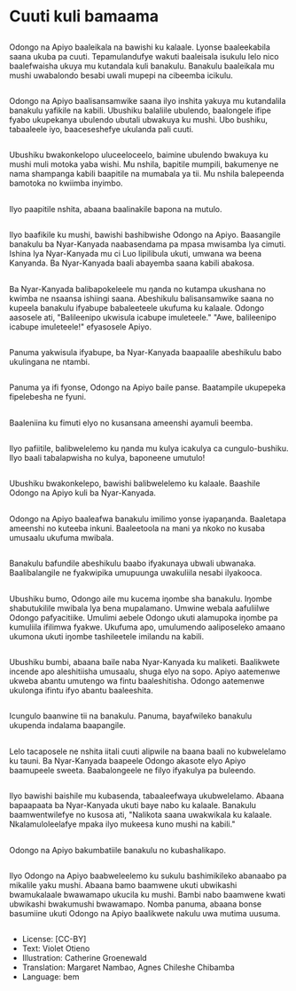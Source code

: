 # Cuuti kuli bamaama

##
Odongo na Apiyo baaleikala na bawishi ku kalaale. Lyonse baaleekabila saana ukuba pa cuuti. Tepamulandufye wakuti baaleisala isukulu lelo nico baalefwaisha ukuya mu kutandala kuli banakulu. Banakulu baaleikala mu mushi uwabalondo besabi uwali mupepi na cibeemba icikulu.

##
Odongo na Apiyo baalisansamwike saana ilyo inshita yakuya mu kutandalila banakulu yafikile na kabili. Ubushiku balaliile ubulendo, baalongele ifipe fyabo ukupekanya ubulendo ubutali ubwakuya ku mushi. Ubo bushiku, tabaaleele iyo, baaceseshefye ukulanda pali cuuti.

##
Ubushiku bwakonkelopo uluceeloceelo, baimine ubulendo bwakuya ku mushi muli motoka yaba wishi. Mu nshila, bapitile mumpili, bakumenye ne nama shampanga kabili baapitile na mumabala ya tii. Mu nshila balepeenda bamotoka no kwiimba inyimbo.

##
Ilyo paapitile nshita, abaana baalinakile bapona na mutulo.

##
Ilyo baafikile ku mushi, bawishi bashibwishe Odongo na Apiyo. Baasangile banakulu ba Nyar-Kanyada naabasendama pa mpasa mwisamba lya cimuti. Ishina lya Nyar-Kanyada mu ci Luo lipilibula ukuti, umwana wa beena Kanyanda. Ba Nyar-Kanyada baali abayemba saana kabili abakosa.

##
Ba Nyar-Kanyada balibapokeleele mu ŋanda no kutampa ukushana no kwimba ne nsaansa ishiingi saana. Abeshikulu balisansamwike saana no kupeela banakulu ifyabupe babaleeteele ukufuma ku kalaale. Odongo aasosele ati, "Balileenipo ukwisula icabupe imuleteele." "Awe, balileenipo icabupe imuleteele!" efyasosele Apiyo.

##
Panuma yakwisula ifyabupe, ba Nyar-Kanyada baapaalile abeshikulu babo ukulingana ne ntambi.

##
Panuma ya ifi fyonse, Odongo na Apiyo baile panse. Baatampile ukupepeka fipelebesha ne fyuni.

##
Baaleniina ku fimuti elyo no kusansana ameenshi ayamuli beemba.

##
Ilyo pafiitile, balibwelelemo ku ŋanda mu kulya icakulya ca cungulo-bushiku. Ilyo baali tabalapwisha no kulya, baponeene umutulo!

##
Ubushiku bwakonkelepo, bawishi balibwelelemo ku kalaale. Baashile Odongo na Apiyo kuli ba Nyar-Kanyada.

##
Odongo na Apiyo baaleafwa banakulu imilimo yonse iyapaŋanda. Baaletapa ameenshi no kuteeba inkuni. Baaleetoola na mani ya nkoko no kusaba umusaalu ukufuma mwibala.

##
Banakulu bafundile abeshikulu baabo ifyakunaya ubwali ubwanaka. Baalibalangile ne fyakwipika umupuunga uwakuliila nesabi ilyakooca.

##
Ubushiku bumo, Odongo aile mu kucema iŋombe sha banakulu. Iŋombe shabutukilile mwibala lya bena mupalamano. Umwine webala aafuliilwe Odongo pafyacitiike. Umulimi aebele Odongo ukuti alamupoka iŋombe pa kumuliila ifilimwa fyakwe. Ukufuma apo, umulumendo aaliposeleko amaano ukumona ukuti iŋombe tashileetele imilandu na kabili.

##
Ubushiku bumbi, abaana baile naba Nyar-Kanyada ku maliketi. Baalikwete incende apo aleshitiisha umusaalu, shuga elyo na sopo. Apiyo aatemenwe ukweba abantu umutengo wa fintu baaleshitisha. Odongo aatemenwe ukulonga ifintu ifyo abantu baaleeshita.

##
Icungulo baanwine tii na banakulu. Panuma, bayafwileko banakulu ukupenda indalama baapangile.

##
Lelo tacaposele ne nshita iitali cuuti alipwile na baana baali no kubwelelamo ku tauni. Ba Nyar-Kanyada baapeele Odongo akasote elyo Apiyo baamupeele sweeta. Baabalongeele ne filyo ifyakulya pa buleendo.

##
Ilyo bawishi baishile mu kubasenda, tabaaleefwaya ukubwelelamo. Abaana bapaapaata ba Nyar-Kanyada ukuti baye nabo ku kalaale. Banakulu baamwentwilefye no kusosa ati, "Nalikota saana uwakwikala ku kalaale. Nkalamuloleelafye mpaka ilyo mukeesa kuno mushi na kabili."

##
Odongo na Apiyo bakumbatiile banakulu no kubashalikapo.

##
Ilyo Odongo na Apiyo baabweleelemo ku sukulu bashimikileko abanaabo pa mikalile yaku mushi. Abaana bamo baamwene ukuti ubwikashi bwamukalaale bwawamapo ukucila ku mushi. Bambi nabo baamwene kwati ubwikashi bwakumushi bwawamapo. Nomba panuma, abaana bonse basumiine ukuti Odongo na Apiyo baalikwete nakulu uwa mutima uusuma.

##
* License: [CC-BY]
* Text: Violet Otieno
* Illustration: Catherine Groenewald
* Translation: Margaret Nambao, Agnes Chileshe Chibamba
* Language: bem
